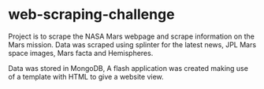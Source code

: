 # web-scraping-challenge

Project is to scrape the NASA Mars webpage and scrape information on the Mars mission.
Data was scraped using splinter for the latest news, JPL Mars space images, Mars facta and Hemispheres.

Data was stored in MongoDB, A flash application was created making use of a template with HTML to give a website view. 
